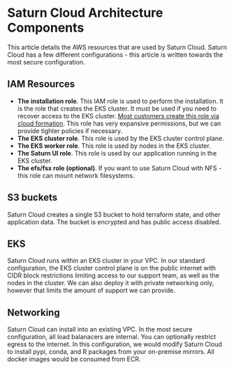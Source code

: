 # Saturn Cloud Architecture Components

This article details the AWS resources that are used by Saturn Cloud. Saturn Cloud has a few different configurations - this article is written towards the most secure configuration.

## IAM Resources

- **The installation role**. This IAM role is used to perform the installation. It is the role that creates the EKS cluster. It must be used if you need to recover access to the EKS cluster. [Most customers create this role via cloud formation](/docs). This role has very expansive permissions, but we can provide tighter policies if necessary.
- **The EKS cluster role**. This role is used by the EKS cluster control plane.
- **The EKS worker role**. This role is used by nodes in the EKS cluster.
- **The Saturn UI role**. This role is used by our application running in the EKS cluster.
- **The efs/fsx role (optional)**. If you want to use Saturn Cloud with NFS - this role can mount network filesystems.

## S3 buckets

Saturn Cloud creates a single S3 bucket to hold terraform state, and other application data. The bucket is encrypted and has public access disabled.

## EKS

Saturn Cloud runs within an EKS cluster in your VPC. In our standard configuration, the EKS cluster control plane is on the public internet with CIDR block restrictions limiting access to our support team, as well as the nodes in the cluster. We can also deploy it with private networking only, however that limits the amount of support we can provide.

## Networking

Saturn Cloud can install into an existing VPC. In the most secure configuration, all load balanacers are internal. You can optionally restrict egress to the internet. In this configuration, we would modify Saturn Cloud to install pypi, conda, and R packages from your on-premise mirrors. All docker images would be consumed from ECR.
